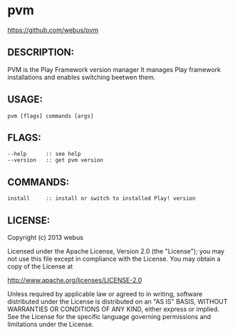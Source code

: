 pvm
===

https://github.com/webus/pvm

## DESCRIPTION:

PVM is the Play Framework version manager
It manages Play framework installations and enables switching beetwen them.

## USAGE:

	pvm [flags] commands [args]

## FLAGS:

	--help		:: see help
	--version	:: get pvm version

## COMMANDS:

	install		:: install or switch to installed Play! version  

## LICENSE:

Copyright (c) 2013 webus

Licensed under the Apache License, Version 2.0 (the "License");
you may not use this file except in compliance with the License.
You may obtain a copy of the License at

http://www.apache.org/licenses/LICENSE-2.0

Unless required by applicable law or agreed to in writing, software
distributed under the License is distributed on an "AS IS" BASIS,
WITHOUT WARRANTIES OR CONDITIONS OF ANY KIND, either express or implied.
See the License for the specific language governing permissions and
limitations under the License.
